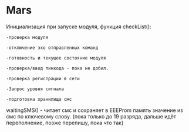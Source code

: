 # Mars

Инициализация при запуске модуля, функция checkList():

    -проверка модуля
  
    -отключение эхо отправленных команд
  
    -готовность и текущее состояние модуля
  
    -проверка/ввод пинкода - пока не добил.
  
    -проверка регистрации в сети
  
    -Запрос уровня сигнала
  
    -подготовка хранилища смс

waitingSMS() - читает смс и сохраняет в EEEProm память значение из смс по ключевому слову.
(пока только до 19 разряда, дальше идёт переполнение, позже перепишу, пока что так)
  

